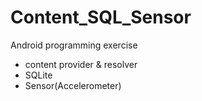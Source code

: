 # Content_SQL_Sensor

Android programming exercise
  - content provider & resolver
  - SQLite
  - Sensor(Accelerometer)
